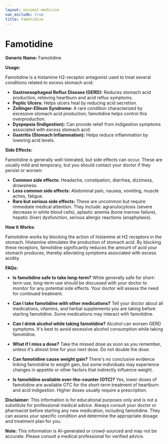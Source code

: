 ```yaml
---
layout: minimal-medicine
nav_exclude: true
title: Famotidine
---
```


# Famotidine

**Generic Name:** Famotidine

**Usage:**

Famotidine is a histamine H2-receptor antagonist used to treat several conditions related to excess stomach acid:

* **Gastroesophageal Reflux Disease (GERD):**  Reduces stomach acid production, relieving heartburn and acid reflux symptoms.
* **Peptic Ulcers:** Helps ulcers heal by reducing acid secretion.
* **Zollinger-Ellison Syndrome:** A rare condition characterized by excessive stomach acid production; famotidine helps control this overproduction.
* **Dyspepsia (Indigestion):** Can provide relief from indigestion symptoms associated with excess stomach acid.
* **Gastritis (Stomach Inflammation):** Helps reduce inflammation by lowering acid levels.


**Side Effects:**

Famotidine is generally well-tolerated, but side effects can occur.  These are usually mild and temporary, but you should contact your doctor if they persist or worsen:

* **Common side effects:** Headache, constipation, diarrhea, dizziness, drowsiness.
* **Less common side effects:**  Abdominal pain, nausea, vomiting, muscle aches, fatigue.
* **Rare but serious side effects:**  These are uncommon but require immediate medical attention. They include:  agranulocytosis (severe decrease in white blood cells), aplastic anemia (bone marrow failure), hepatic (liver) dysfunction, serious allergic reactions (anaphylaxis).


**How it Works:**

Famotidine works by blocking the action of histamine at H2 receptors in the stomach. Histamine stimulates the production of stomach acid. By blocking these receptors, famotidine significantly reduces the amount of acid your stomach produces, thereby alleviating symptoms associated with excess acidity.


**FAQs:**

* **Is famotidine safe to take long-term?**  While generally safe for short-term use, long-term use should be discussed with your doctor to monitor for any potential side effects.  Your doctor will assess the need for continued treatment.

* **Can I take famotidine with other medications?**  Tell your doctor about all medications, vitamins, and herbal supplements you are taking before starting famotidine.  Some medications may interact with famotidine.

* **Can I drink alcohol while taking famotidine?** Alcohol can worsen GERD symptoms.  It's best to avoid excessive alcohol consumption while taking famotidine.

* **What if I miss a dose?** Take the missed dose as soon as you remember, unless it's almost time for your next dose.  Do not double the dose.

* **Can famotidine cause weight gain?**  There's no conclusive evidence linking famotidine to weight gain, but some individuals may experience changes in appetite or other factors that indirectly influence weight.

* **Is famotidine available over-the-counter (OTC)?** Yes, lower doses of famotidine are available OTC for the short-term treatment of heartburn and acid indigestion.  Higher doses usually require a prescription.

**Disclaimer:** This information is for educational purposes only and is not a substitute for professional medical advice. Always consult your doctor or pharmacist before starting any new medication, including famotidine.  They can assess your specific condition and determine the appropriate dosage and treatment plan for you.


**Note:** This information is AI-generated or crowd-sourced and may not be accurate. Please consult a medical professional for verified advice.